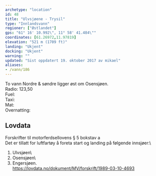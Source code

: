 ```yaml
---
archetype: "location"
id: 48
title: "Ulvsjøene - Trysil"
type: "Innlandsvann"
regioner: ["Østlandet"]
gps: "61° 16' 10.992\", 11° 58' 41.484\""
coordinates: [61.26972,11.97819]
elevation: "521 m (1709 ft)"
landing: "Ukjent"
docking: "Ukjent"
warning: ""
updated: "Sist oppdatert 19. oktober 2017 av mikael"
aliases:
- /vann/186
---
```


To vann Nordre & søndre ligger øst om Osensjøen.\
Radio: 123,50\
Fuel:\
Taxi:\
Mat:\
Overnatting:

## Lovdata

Forskrifter til motorferdsellovens § 5 bokstav a\
Det er tillatt for luftfartøy å foreta start og landing på følgende innsjøer:\
1.	Ulvsjøen\
2.	Osensjøen\
3.	Engersjøen.\
https://lovdata.no/dokument/MV/forskrift/1989-03-10-4693
